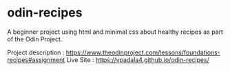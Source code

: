 # odin-recipes
A beginner project using html and minimal css about healthy recipes as part of the Odin Project.


Project description : https://www.theodinproject.com/lessons/foundations-recipes#assignment
Live Site : https://vpadala4.github.io/odin-recipes/
